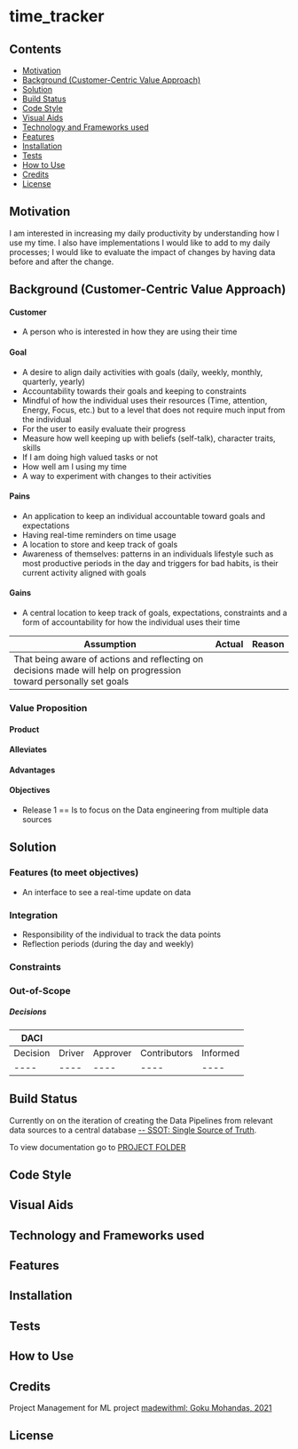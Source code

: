 # time_tracker

## Contents
* [Motivation](#motivation)
* [Background (Customer-Centric Value Approach)](#Background-(Customer-Centric-Value-Approach))
* [Solution](#Solution)
* [Build Status](#build-status)
* [Code Style](#code-style)
* [Visual Aids](#visual-aids)
* [Technology and Frameworks used](#technology-and-frameworks-used)
* [Features](#features)
* [Installation](#installation)
* [Tests](#tests)
* [How to Use](#how-to-use)
* [Credits](#credits)
* [License](#license)

## Motivation
I am interested in increasing my daily productivity by understanding how I use my time. I also have implementations I would like to add to my daily processes; I would like to evaluate the impact of changes by having data before and after the change.

## Background (Customer-Centric Value Approach)

#### Customer
- A person who is interested in how they are using their time
#### Goal
- A desire to align daily activities with goals (daily, weekly, monthly, quarterly, yearly)
- Accountability towards their goals and keeping to constraints
- Mindful of how the individual uses their resources (Time, attention, Energy, Focus, etc.) but to a level that does not require much input from the individual
- For the user to easily evaluate their progress
- Measure how well keeping up with beliefs (self-talk), character traits, skills
- If I am doing high valued tasks or not
- How well am I using my time
- A way to experiment with changes to their activities
#### Pains
- An application to keep an individual accountable toward goals and expectations
- Having real-time reminders on time usage
- A location to store and keep track of goals
- Awareness of themselves: patterns in an individuals lifestyle such as most productive periods in the day and triggers for bad habits, is their current activity aligned with goals
#### Gains
- A central location to keep track of goals, expectations, constraints and a form of accountability for how the individual uses their time

| Assumption | Actual | Reason |
| ---- | ---- | ---- |
| That being aware of actions and reflecting on decisions made will help on progression toward personally set goals | | |
### Value Proposition
#### Product
#### Alleviates
#### Advantages
#### Objectives
- Release 1 == Is to focus on the Data engineering from multiple data sources
## Solution
### Features (to meet objectives)
-  An interface to see a real-time update on data
### Integration
- Responsibility of the individual to track the data points
- Reflection periods (during the day and weekly)
### Constraints
### Out-of-Scope
##### Decisions
| DACI|||||
| ---- | ---- | ---- | ---- | ---- |
| Decision | Driver | Approver | Contributors | Informed |
| ---- | ---- | ---- | ---- | ---- |


## Build Status
Currently on on the iteration of creating the Data Pipelines from relevant data sources to a central database [ -- SSOT: Single Source of Truth](https://en.wikipedia.org/wiki/Single_source_of_truth).

To view documentation go to [PROJECT FOLDER](https://github.com/BubbaTam/time_tracker/tree/main/project)
## Code Style

## Visual Aids

## Technology and Frameworks used

## Features

## Installation

## Tests

## How to Use

## Credits
Project Management for ML project [madewithml: Goku Mohandas, 2021](https://madewithml.com/)


## License